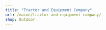 ```yaml
---
title: "Tractor and Equipment Company"
url: /macon/tractor-and-equipment-company/
shop: Outdoor
---
```

